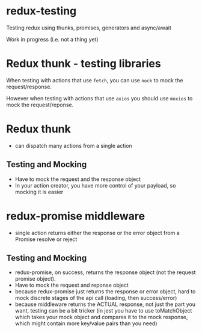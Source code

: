 # redux-testing
Testing redux using thunks, promises, generators and async/await

Work in progress (i.e. not a thing yet)


# Redux thunk - testing libraries
When testing with actions that use `fetch`, you can use `nock` to mock the request/response.

However when testing with actions that use `axios` you should use `moxios` to mock the request/reponse.

# Redux thunk
- can dispatch many actions from a single action

## Testing and Mocking
- Have to mock the request and the response object
- In your action creator, you have more control of your payload, so mocking it is easier

# redux-promise middleware
- single action returns either the response or the error object from a Promise resolve or reject

## Testing and Mocking
- redux-promise, on success, returns the response object (not the request promise object).
- Have to mock the request and reponse object
- because redux-promise just returns the response or error object, hard to mock discrete stages of the api call (loading, then success/error)
- because middleware returns the ACTUAL response, not just the part you want, testing can be a bit tricker (in jest you have to use toMatchObject which takes your mock object and compares it to the mock response, which might contain more key/value pairs than you need)